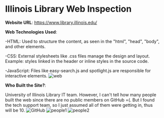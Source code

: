 # Illinois Library Web Inspection

**Website URL**: https://www.library.illinois.edu/

**Web Technologies Used**:

-HTML: Used to structure the content, as seen in the "html", "head", "body", and other elements.

-CSS: External stylesheets like .css files manage the design and layout. Example: styles linked in the header or inline styles in the source code.

-JavaScript: Files like easy-search.js and spotlight.js are responsible for interactive elements.
![web](https://github.com/user-attachments/assets/3d2be0c8-4291-4bc1-8f8e-bb0d9e61007a)

**Who Built the Site?**:

University of Illinois Library IT team. However, I can't tell how many people built the web since there are no public members on GitHub =(. But I found the tech support team, so I just assumed all of them were getting in, thus will be 10.
![GitHub](https://github.com/user-attachments/assets/04008714-bf67-4757-b9f6-9c21c22b5582)
![people1](https://github.com/user-attachments/assets/0477a49b-5821-4982-9f11-f0e6cd8d93ed)
![people2](https://github.com/user-attachments/assets/de4fe841-641b-4b06-8c3b-e15c8bc800d6)


